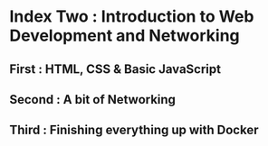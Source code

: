 # Index Two : Introduction to Web Development and Networking

## __First : HTML, CSS & Basic JavaScript__

## __Second : A bit of Networking__

## __Third : Finishing everything up with Docker__
